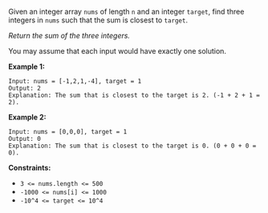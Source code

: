 Given an integer array `nums` of length `n` and an integer `target`, find three integers in `nums` such that the sum is closest to `target`.

_Return the sum of the three integers._

You may assume that each input would have exactly one solution.

**Example 1:**

~~~~
Input: nums = [-1,2,1,-4], target = 1
Output: 2
Explanation: The sum that is closest to the target is 2. (-1 + 2 + 1 = 2).
~~~~

**Example 2:**

~~~~
Input: nums = [0,0,0], target = 1
Output: 0
Explanation: The sum that is closest to the target is 0. (0 + 0 + 0 = 0).
~~~~

**Constraints:**

- `3 <= nums.length <= 500`
- `-1000 <= nums[i] <= 1000`
- `-10^4 <= target <= 10^4`